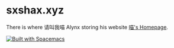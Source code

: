 sxshax.xyz
=======

There is where 请叫我喵 Alynx storing his website [喵's Homepage](http://alynx.xyz/).

[![Built with Spacemacs](https://cdn.rawgit.com/syl20bnr/spacemacs/442d025779da2f62fc86c2082703697714db6514/assets/spacemacs-badge.svg)](http://github.com/syl20bnr/spacemacs)
